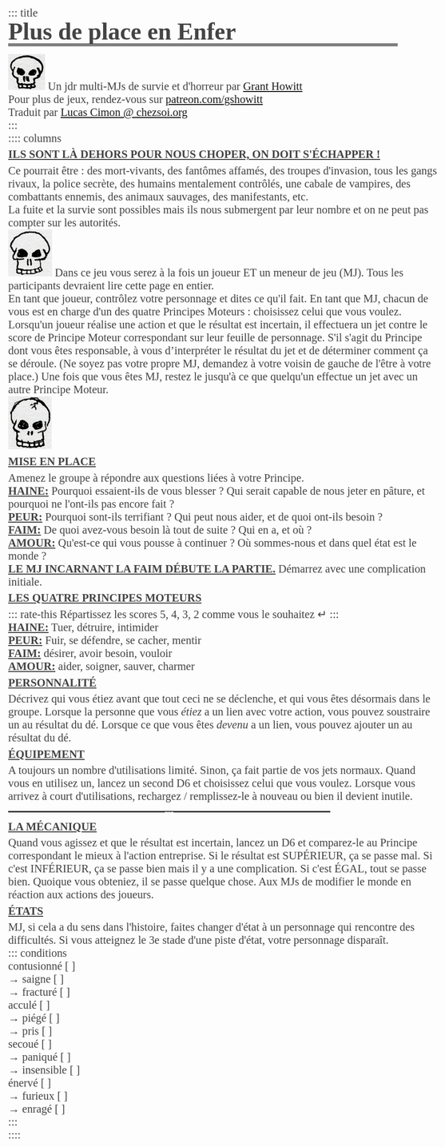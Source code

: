 ::: title
# Plus de place en Enfer
![](img/skull-title.png)
Un jdr multi-MJs de survie et d'horreur par [Grant Howitt](https://rowanrookanddecard.com/product/no-more-room-in-hell/)

Pour plus de jeux, rendez-vous sur [patreon.com/gshowitt](https://patreon.com/gshowitt)

Traduit par [Lucas Cimon @ chezsoi.org](https://chezsoi.org/lucas/blog/tag/jdr.html)

:::

:::: columns

## Ils sont là dehors pour nous choper, on doit s'échapper !
Ce pourrait être : des mort-vivants, des fantômes affamés, des troupes d'invasion,
tous les gangs rivaux, la police secrète, des humains mentalement contrôlés,
une cabale de vampires, des combattants ennemis, des animaux sauvages, des manifestants, etc.

La fuite et la survie sont possibles mais ils nous submergent par leur nombre
et on ne peut pas compter sur les autorités.

![](img/skull-1.png)
Dans ce jeu vous serez à la fois un joueur ET un meneur de jeu (MJ).
Tous les participants devraient lire cette page en entier.

En tant que joueur, contrôlez votre personnage et dites ce qu'il fait.
En tant que MJ, chacun de vous est en charge d'un des quatre Principes Moteurs :
choisissez celui que vous voulez.
Lorsqu'un joueur réalise une action et que le résultat est incertain,
il effectuera un jet contre le score de Principe Moteur correspondant sur leur feuille de personnage.
S'il s'agit du Principe dont vous êtes responsable, à vous d’interpréter le résultat du jet
et de déterminer comment ça se déroule.
(Ne soyez pas votre propre MJ, demandez à votre voisin de gauche de l'être à votre place.)
Une fois que vous êtes MJ, restez le jusqu'à ce que quelqu'un effectue un jet avec un autre Principe Moteur.

![](img/skull-2.png)

## Mise en place
Amenez le groupe à répondre aux questions liées à votre Principe.

**HAINE:** Pourquoi essaient-ils de vous blesser ?
Qui serait capable de nous jeter en pâture,
et pourquoi ne l'ont-ils pas encore fait ?

**PEUR:** Pourquoi sont-ils terrifiant ?
Qui peut nous aider, et de quoi ont-ils besoin ?

**FAIM:** De quoi avez-vous besoin là tout de suite ?
Qui en a, et où ?

**AMOUR:** Qu'est-ce qui vous pousse à continuer ?
Où sommes-nous et dans quel état est le monde ?

**LE MJ INCARNANT LA FAIM DÉBUTE LA PARTIE.** Démarrez avec une complication initiale.

## Les quatre Principes Moteurs
::: rate-this
Répartissez les scores 5, 4, 3, 2 comme vous le souhaitez ↵
:::

**HAINE:** Tuer, détruire, intimider

**PEUR:** Fuir, se défendre, se cacher, mentir

**FAIM:** désirer, avoir besoin, vouloir

**AMOUR:** aider, soigner, sauver, charmer

## Personnalité
Décrivez qui vous étiez avant que tout ceci ne se déclenche,
et qui vous êtes désormais dans le groupe.
Lorsque la personne que vous _étiez_ a un lien avec votre action,
vous pouvez soustraire un au résultat du dé.
Lorsque ce que vous êtes _devenu_ a un lien,
vous pouvez ajouter un au résultat du dé.

## Équipement
A toujours un nombre d'utilisations limité.
Sinon, ça fait partie de vos jets normaux.
Quand vous en utilisez un, lancez un second D6 et choisissez celui que vous voulez.
Lorsque vous arrivez à court d'utilisations,
rechargez / remplissez-le à nouveau ou bien il devient inutile.

---

## La mécanique
Quand vous agissez et que le résultat est incertain,
lancez un D6 et comparez-le au Principe correspondant le mieux à l'action entreprise.
Si le résultat est SUPÉRIEUR, ça se passe mal.
Si c'est INFÉRIEUR, ça se passe bien mais il y a une complication.
Si c'est ÉGAL, tout se passe bien.
Quoique vous obteniez, il se passe quelque chose.
Aux MJs de modifier le monde en réaction aux actions des joueurs.

## États
MJ, si cela a du sens dans l'histoire, faites changer d'état à un personnage qui rencontre des difficultés.
Si vous atteignez le 3e stade d'une piste d'état, votre personnage disparaît.

::: conditions

contusionné [ ]

→ saigne [ ]

→ fracturé [ ]


acculé [ ]

→ piégé [ ]

→ pris [ ]


secoué [ ]

→ paniqué [ ]

→ insensible [ ]


énervé [ ]

→ furieux [ ]

→ enragé [ ]

:::

::::

<style>
@font-face {
  font-family: GunnyRewritten;
  src: url('fonts/gnyrwn971.ttf') format('truetype');
}

body {
  font-family: GunnyRewritten;
  font-size: 1.4rem;
  color: #444;
  /* Should make font rendering prettier: */
  text-rendering: optimizeLegibility !important;
  max-width: 80rem;
  margin: 2rem auto;
}
p { margin: 0; }
h1 {
  font-size: 3rem;
  margin: 0;
  margin-right: 5rem;
  line-height: 1;
  border-bottom: 5px double;
  margin-bottom: 1rem;
}
h2 {
  font-size: 1em;
  margin: .4rem 0;
  text-transform: uppercase;
  text-decoration: underline;
}
strong { text-decoration: underline; }
.title { text-align: center; }
.title > section {
  position: relative;
  display: inline-block;
  text-align: left;
  text-transform: uppercase;
  padding: 1rem;
  border: solid #444 2px;
}
.title > section:before, .title > section:after {
  content: '';
  display: block;
  position: absolute;
  top: 1px;
  bottom: 1px;
  left: -4px; /* margin + border */
  right: -4px; /* margin + border */
  border: solid #444 2px;
}
.title > section:before { transform: rotate(.1deg); }
.title > section:after { transform: rotate(-.7deg); }
.title img {
  position: absolute;
  right: 5%;
  top: .5rem;
  max-height: 3rem;
}
.columns { columns: 2; margin-top: 2rem; }
section { break-inside: avoid; }
.columns img {
  float: right;
  margin-left: 1rem;
  margin-right: 3rem;
  max-height: 4rem;
}
.rate-this {
  float: right;
  max-width: 25%;
  border: solid #444 2px;
  padding: .5rem;
}
hr {
  width: 75%;
  border: none; 
  border-top: solid #444 2px; 
  color: #444; 
  text-align: center; 
  font-size: 1rem;
} 
hr:after { 
  content: 'o';
  font-family: Arial;
  display: inline-block;
  position: relative;
  top: -0.7em;
  padding: 0 0.25em;
  background: #fff;
}
.conditions {
  border: solid #444 2px;
  padding: .5rem;
  display: flex;
  flex-flow: row wrap;
  margin: 0 auto;
  text-align: right;
}
.conditions > p { flex: 1 0 33%; }
input[type="checkbox"] {
  position: absolute; /* take it out of document flow */
  opacity: 0;         /* hide it */
}
input[type="checkbox"] + label:before {
  content: '';
  display: inline-block;
  width: .8rem;
  height: .8rem;
  border: solid 1px #444;
  margin-left: .5rem;
}
@media screen {
  .conditions {
    width: 55%;
  }
}
@media print {
  .conditions {
    font-size: 1.2rem;
  }
}
</style>

